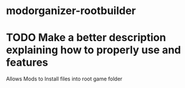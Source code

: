 # modorganizer-rootbuilder
# TODO Make a better description explaining how to properly use and features
Allows Mods to Install files into root game folder
